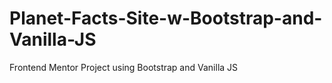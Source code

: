 # Planet-Facts-Site-w-Bootstrap-and-Vanilla-JS
Frontend Mentor Project using Bootstrap and Vanilla JS
